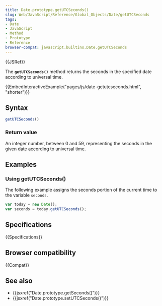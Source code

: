 ```yaml
---
title: Date.prototype.getUTCSeconds()
slug: Web/JavaScript/Reference/Global_Objects/Date/getUTCSeconds
tags:
- Date
- JavaScript
- Method
- Prototype
- Reference
browser-compat: javascript.builtins.Date.getUTCSeconds
---
```

{{JSRef}}

The **`getUTCSeconds()`** method returns the seconds in the specified date
according to universal time.

{{EmbedInteractiveExample("pages/js/date-getutcseconds.html", "shorter")}}

## Syntax

```js
getUTCSeconds()
```

### Return value

An integer number, between 0 and 59, representing the seconds in the given date
according to universal time.

## Examples

### Using getUTCSeconds()

The following example assigns the seconds portion of the current time to the
variable `seconds`.

```js
var today = new Date();
var seconds = today.getUTCSeconds();
```

## Specifications

{{Specifications}}

## Browser compatibility

{{Compat}}

## See also

- {{jsxref("Date.prototype.getSeconds()")}}
- {{jsxref("Date.prototype.setUTCSeconds()")}}
